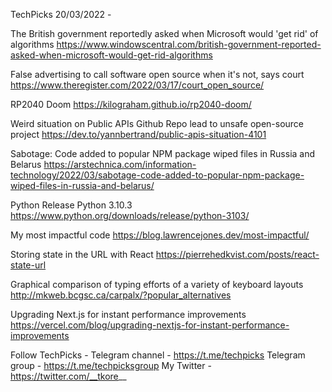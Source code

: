TechPicks 20/03/2022 -

The British government reportedly asked when Microsoft would 'get rid' of algorithms
https://www.windowscentral.com/british-government-reported-asked-when-microsoft-would-get-rid-algorithms

False advertising to call software open source when it's not, says court
https://www.theregister.com/2022/03/17/court_open_source/

RP2040 Doom
https://kilograham.github.io/rp2040-doom/

Weird situation on Public APIs Github Repo lead to unsafe open-source project
https://dev.to/yannbertrand/public-apis-situation-4101

Sabotage: Code added to popular NPM package wiped files in Russia and Belarus
https://arstechnica.com/information-technology/2022/03/sabotage-code-added-to-popular-npm-package-wiped-files-in-russia-and-belarus/

Python Release Python 3.10.3
https://www.python.org/downloads/release/python-3103/

My most impactful code
https://blog.lawrencejones.dev/most-impactful/

Storing state in the URL with React
https://pierrehedkvist.com/posts/react-state-url

Graphical comparison of typing efforts of a variety of keyboard layouts
http://mkweb.bcgsc.ca/carpalx/?popular_alternatives

Upgrading Next.js for instant performance improvements
https://vercel.com/blog/upgrading-nextjs-for-instant-performance-improvements

Follow TechPicks -
Telegram channel - https://t.me/techpicks
Telegram group - https://t.me/techpicksgroup
My Twitter - https://twitter.com/__tkore__